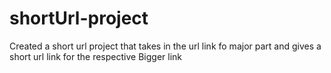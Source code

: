 # shortUrl-project
Created a short url project that takes in the url link fo major part and gives a short url link for the respective Bigger link
